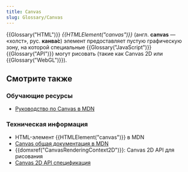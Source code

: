 ```yaml
---
title: Canvas
slug: Glossary/Canvas
---
```


{{Glossary("HTML")}} _{{HTMLElement("canvas")}}_ (англ. **canvas** — «холст», рус. **канва́с**) элемент предоставляет пустую графическую зону, на которой специальные {{Glossary("JavaScript")}} {{Glossary("API")}} могут рисовать (такие как Canvas 2D или {{Glossary("WebGL")}}).

## Смотрите также

### Обучающие ресурсы

- [Руководство по Canvas в MDN](/ru/docs/Web/Guide/HTML/Canvas_tutorial)

### Техническая информация

- HTML-элемент {{HTMLElement("canvas")}} в MDN
- [Canvas общая документация в MDN](/ru/docs/HTML/Canvas)
- {{domxref("CanvasRenderingContext2D")}}: Canvas 2D API для рисования
- [Canvas 2D API спецификация](http://www.w3.org/TR/2dcontext/)
